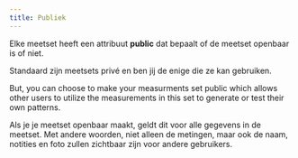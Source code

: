 ```yaml
---
title: Publiek
---
```


Elke meetset heeft een attribuut **public** dat bepaalt of de meetset openbaar is of niet.

Standaard zijn meetsets privé en ben jij de enige die ze kan gebruiken.

But, you can choose to make your measurments set public which allows other users to utilize the measurements in this set to generate or test their own patterns.

<Note>
Als je je meetset openbaar maakt, geldt dit voor alle gegevens in de meetset.
Met andere woorden, niet alleen de metingen, maar ook de naam, notities en foto zullen zichtbaar zijn voor andere gebruikers.
</Note>

